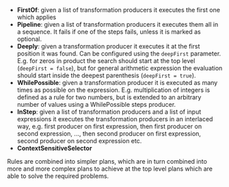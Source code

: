 - **FirstOf**: given a list of transformation producers it
  executes the first one which applies
- **Pipeline**: given a list of transformation producers it
  executes them all in a sequence. It fails if one of the steps
  fails, unless it is marked as optional.
- **Deeply**: given a transformation producer it executes it
  at the first position it was found. Can be configured using
  the `deepFirst` parameter. E.g. for zeros in product the search
  should start at the top level (`deepFirst = false`), but for
  general arithmetic expression the evaluation should start inside
  the deepest parenthesis (`deepFirst = true`).
- **WhilePossible**: given a transformation producer it is
  executed as many times as possible on the expression. E.g.
  multiplication of integers is defined as a rule for two numbers,
  but is extended to an arbitrary number of values using a
  WhilePossible steps producer.
- **InStep**: given a list of transformation producers and a list
  of input expressions it executes the transformation producers in
  an interlaced way, e.g. first producer on first expression, then
  first producer on second expression, ..., then second producer
  on first expression, second producer on second expression etc.
- **ContextSensitiveSelector**

Rules are combined into simpler plans, which are in turn combined
into more and more complex plans to achieve at the top level
plans which are able to solve the required problems.
